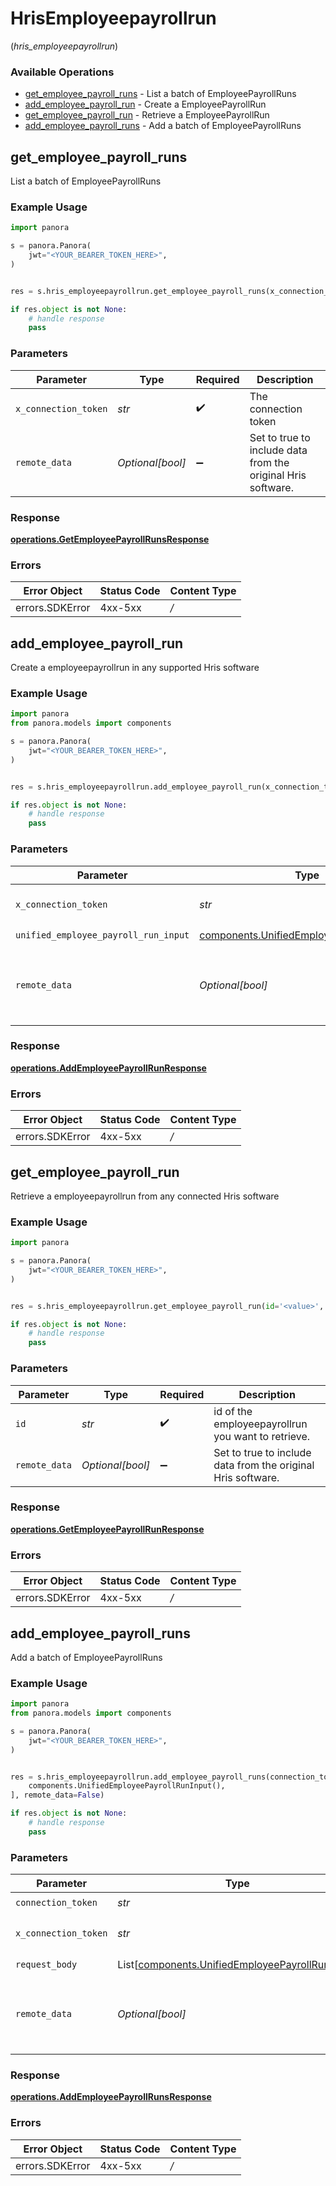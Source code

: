 # HrisEmployeepayrollrun
(*hris_employeepayrollrun*)

### Available Operations

* [get_employee_payroll_runs](#get_employee_payroll_runs) - List a batch of EmployeePayrollRuns
* [add_employee_payroll_run](#add_employee_payroll_run) - Create a EmployeePayrollRun
* [get_employee_payroll_run](#get_employee_payroll_run) - Retrieve a EmployeePayrollRun
* [add_employee_payroll_runs](#add_employee_payroll_runs) - Add a batch of EmployeePayrollRuns

## get_employee_payroll_runs

List a batch of EmployeePayrollRuns

### Example Usage

```python
import panora

s = panora.Panora(
    jwt="<YOUR_BEARER_TOKEN_HERE>",
)


res = s.hris_employeepayrollrun.get_employee_payroll_runs(x_connection_token='<value>', remote_data=False)

if res.object is not None:
    # handle response
    pass

```

### Parameters

| Parameter                                                    | Type                                                         | Required                                                     | Description                                                  |
| ------------------------------------------------------------ | ------------------------------------------------------------ | ------------------------------------------------------------ | ------------------------------------------------------------ |
| `x_connection_token`                                         | *str*                                                        | :heavy_check_mark:                                           | The connection token                                         |
| `remote_data`                                                | *Optional[bool]*                                             | :heavy_minus_sign:                                           | Set to true to include data from the original Hris software. |


### Response

**[operations.GetEmployeePayrollRunsResponse](../../models/operations/getemployeepayrollrunsresponse.md)**
### Errors

| Error Object    | Status Code     | Content Type    |
| --------------- | --------------- | --------------- |
| errors.SDKError | 4xx-5xx         | */*             |

## add_employee_payroll_run

Create a employeepayrollrun in any supported Hris software

### Example Usage

```python
import panora
from panora.models import components

s = panora.Panora(
    jwt="<YOUR_BEARER_TOKEN_HERE>",
)


res = s.hris_employeepayrollrun.add_employee_payroll_run(x_connection_token='<value>', unified_employee_payroll_run_input=components.UnifiedEmployeePayrollRunInput(), remote_data=False)

if res.object is not None:
    # handle response
    pass

```

### Parameters

| Parameter                                                                                              | Type                                                                                                   | Required                                                                                               | Description                                                                                            |
| ------------------------------------------------------------------------------------------------------ | ------------------------------------------------------------------------------------------------------ | ------------------------------------------------------------------------------------------------------ | ------------------------------------------------------------------------------------------------------ |
| `x_connection_token`                                                                                   | *str*                                                                                                  | :heavy_check_mark:                                                                                     | The connection token                                                                                   |
| `unified_employee_payroll_run_input`                                                                   | [components.UnifiedEmployeePayrollRunInput](../../models/components/unifiedemployeepayrollruninput.md) | :heavy_check_mark:                                                                                     | N/A                                                                                                    |
| `remote_data`                                                                                          | *Optional[bool]*                                                                                       | :heavy_minus_sign:                                                                                     | Set to true to include data from the original Hris software.                                           |


### Response

**[operations.AddEmployeePayrollRunResponse](../../models/operations/addemployeepayrollrunresponse.md)**
### Errors

| Error Object    | Status Code     | Content Type    |
| --------------- | --------------- | --------------- |
| errors.SDKError | 4xx-5xx         | */*             |

## get_employee_payroll_run

Retrieve a employeepayrollrun from any connected Hris software

### Example Usage

```python
import panora

s = panora.Panora(
    jwt="<YOUR_BEARER_TOKEN_HERE>",
)


res = s.hris_employeepayrollrun.get_employee_payroll_run(id='<value>', remote_data=False)

if res.object is not None:
    # handle response
    pass

```

### Parameters

| Parameter                                                    | Type                                                         | Required                                                     | Description                                                  |
| ------------------------------------------------------------ | ------------------------------------------------------------ | ------------------------------------------------------------ | ------------------------------------------------------------ |
| `id`                                                         | *str*                                                        | :heavy_check_mark:                                           | id of the employeepayrollrun you want to retrieve.           |
| `remote_data`                                                | *Optional[bool]*                                             | :heavy_minus_sign:                                           | Set to true to include data from the original Hris software. |


### Response

**[operations.GetEmployeePayrollRunResponse](../../models/operations/getemployeepayrollrunresponse.md)**
### Errors

| Error Object    | Status Code     | Content Type    |
| --------------- | --------------- | --------------- |
| errors.SDKError | 4xx-5xx         | */*             |

## add_employee_payroll_runs

Add a batch of EmployeePayrollRuns

### Example Usage

```python
import panora
from panora.models import components

s = panora.Panora(
    jwt="<YOUR_BEARER_TOKEN_HERE>",
)


res = s.hris_employeepayrollrun.add_employee_payroll_runs(connection_token='<value>', x_connection_token='<value>', request_body=[
    components.UnifiedEmployeePayrollRunInput(),
], remote_data=False)

if res.object is not None:
    # handle response
    pass

```

### Parameters

| Parameter                                                                                                    | Type                                                                                                         | Required                                                                                                     | Description                                                                                                  |
| ------------------------------------------------------------------------------------------------------------ | ------------------------------------------------------------------------------------------------------------ | ------------------------------------------------------------------------------------------------------------ | ------------------------------------------------------------------------------------------------------------ |
| `connection_token`                                                                                           | *str*                                                                                                        | :heavy_check_mark:                                                                                           | N/A                                                                                                          |
| `x_connection_token`                                                                                         | *str*                                                                                                        | :heavy_check_mark:                                                                                           | The connection token                                                                                         |
| `request_body`                                                                                               | List[[components.UnifiedEmployeePayrollRunInput](../../models/components/unifiedemployeepayrollruninput.md)] | :heavy_check_mark:                                                                                           | N/A                                                                                                          |
| `remote_data`                                                                                                | *Optional[bool]*                                                                                             | :heavy_minus_sign:                                                                                           | Set to true to include data from the original Hris software.                                                 |


### Response

**[operations.AddEmployeePayrollRunsResponse](../../models/operations/addemployeepayrollrunsresponse.md)**
### Errors

| Error Object    | Status Code     | Content Type    |
| --------------- | --------------- | --------------- |
| errors.SDKError | 4xx-5xx         | */*             |
